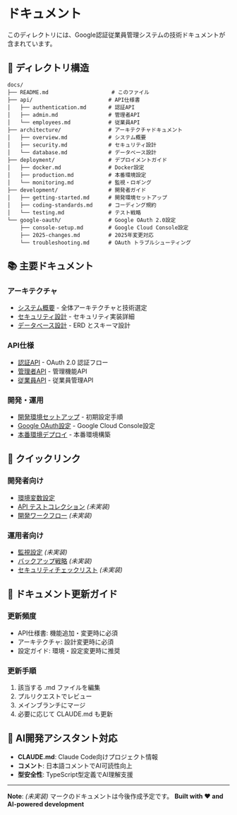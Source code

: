# ドキュメント

このディレクトリには、Google認証従業員管理システムの技術ドキュメントが含まれています。

## 📁 ディレクトリ構造

```
docs/
├── README.md                    # このファイル
├── api/                        # API仕様書
│   ├── authentication.md       # 認証API
│   ├── admin.md                # 管理者API
│   └── employees.md            # 従業員API
├── architecture/               # アーキテクチャドキュメント
│   ├── overview.md             # システム概要
│   ├── security.md             # セキュリティ設計
│   └── database.md             # データベース設計
├── deployment/                 # デプロイメントガイド
│   ├── docker.md               # Docker設定
│   ├── production.md           # 本番環境設定
│   └── monitoring.md           # 監視・ロギング
├── development/                # 開発者ガイド
│   ├── getting-started.md      # 開発環境セットアップ
│   ├── coding-standards.md     # コーディング規約
│   └── testing.md              # テスト戦略
└── google-oauth/               # Google OAuth 2.0設定
    ├── console-setup.md        # Google Cloud Console設定
    ├── 2025-changes.md         # 2025年変更対応
    └── troubleshooting.md      # OAuth トラブルシューティング
```

## 📚 主要ドキュメント

### アーキテクチャ
- [システム概要](architecture/overview.md) - 全体アーキテクチャと技術選定
- [セキュリティ設計](architecture/security.md) - セキュリティ実装詳細
- [データベース設計](architecture/database.md) - ERD とスキーマ設計

### API仕様
- [認証API](api/authentication.md) - OAuth 2.0 認証フロー
- [管理者API](api/admin.md) - 管理機能API
- [従業員API](api/employees.md) - 従業員管理API

### 開発・運用
- [開発環境セットアップ](development/getting-started.md) - 初期設定手順
- [Google OAuth設定](google-oauth/console-setup.md) - Google Cloud Console設定
- [本番環境デプロイ](deployment/production.md) - 本番環境構築

## 🚀 クイックリンク

### 開発者向け
- [環境変数設定](../backend/.env.example)
- [API テストコレクション](api/postman-collection.json) *(未実装)*
- [開発ワークフロー](development/workflow.md) *(未実装)*

### 運用者向け
- [監視設定](deployment/monitoring.md) *(未実装)*
- [バックアップ戦略](deployment/backup.md) *(未実装)*
- [セキュリティチェックリスト](architecture/security-checklist.md) *(未実装)*

## 📝 ドキュメント更新ガイド

### 更新頻度
- API仕様書: 機能追加・変更時に必須
- アーキテクチャ: 設計変更時に必須
- 設定ガイド: 環境・設定変更時に推奨

### 更新手順
1. 該当する .md ファイルを編集
2. プルリクエストでレビュー
3. メインブランチにマージ
4. 必要に応じて CLAUDE.md も更新

## 🤖 AI開発アシスタント対応

- **CLAUDE.md**: Claude Code向けプロジェクト情報
- **コメント**: 日本語コメントでAI可読性向上
- **型安全性**: TypeScript型定義でAI理解支援

---

**Note**: *(未実装)* マークのドキュメントは今後作成予定です。
**Built with ❤️ and AI-powered development**